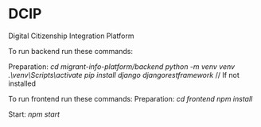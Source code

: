# DCIP
Digital Citizenship Integration Platform


To run backend run these commands:

Preparation:
*cd migrant-info-platform/backend*
*python -m venv venv*
*.\venv\Scripts\activate*
*pip install django djangorestframework* // If not installed

To run frontend run these commands:
Preparation:
*cd frontend*
*npm install*

Start:
*npm start*